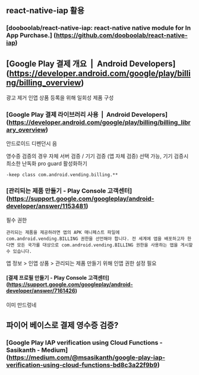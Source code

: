 ## react-native-iap 활용
### [dooboolab/react-native-iap: react-native native module for In App Purchase.] (https://github.com/dooboolab/react-native-iap)

## [Google Play 결제 개요  |  Android Developers] (https://developer.android.com/google/play/billing/billing_overview)
광고 제거 인앱 상품 등록을 위해 일회성 제품 구성

### [Google Play 결제 라이브러리 사용  |  Android Developers] (https://developer.android.com/google/play/billing/billing_library_overview)
안드로이드 디펜던시 음

영수증 검증의 경우 자체 서버 검증 / 기기 검증 (앱 자체 검증) 선택 가능,
기기 검증시 최소한 난독화 pro guard 활성화하기
```
-keep class com.android.vending.billing.**
```

### [관리되는 제품 만들기 - Play Console 고객센터] (https://support.google.com/googleplay/android-developer/answer/1153481)
필수 권한
```
관리되는 제품을 제공하려면 앱의 APK 매니페스트 파일에 com.android.vending.BILLING 권한을 선언해야 합니다. 전 세계에 앱을 배포하고자 한다면 모든 국가를 대상으로 com.android.vending.BILLING 권한을 사용하는 앱을 게시할 수 있습니다.
```
앱 정보 > 인앱 상품 > 관리되는 제품 만들기 위해 인앱 권한 설정 필요

#### [결제 프로필 만들기 - Play Console 고객센터] (https://support.google.com/googleplay/android-developer/answer/7161426)
이미 만드렁네

#### 


## 파이어 베이스로 결제 영수증 검증?
### [Google Play IAP verification using Cloud Functions - Sasikanth - Medium] (https://medium.com/@msasikanth/google-play-iap-verification-using-cloud-functions-bd8c3a22f9b9)
